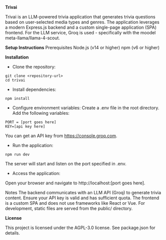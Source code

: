 **Trivai**

Trivai is an LLM-powered trivia application that generates trivia questions based on user-selected media types and genres. The application leverages a modern Express.js backend and a custom single-page application (SPA) frontend. For the LLM service, Groq is used - specifically with the moodel meta-llama/llama-4-scout.

**Setup Instructions**
Prerequisites
Node.js (v14 or higher)
npm (v6 or higher)

**Installation**

- Clone the repository:
```
git clone <repository-url>
cd trivai
```
- Install dependencies:
```
npm install
```
- Configure environment variables:
Create a .env file in the root directory.
Add the following variables:
```
PORT = [port goes here]
KEY=[api key here]
```
You can get an API key from https://console.groq.com.
 - Run the application:
```
npm run dev
```

The server will start and listen on the port specified in .env.

 - Access the application:

Open your browser and navigate to http://localhost:[port goes here].

Notes
The backend communicates with an LLM API (Groq) to generate trivia content. Ensure your API key is valid and has sufficient quota.
The frontend is a custom SPA and does not use frameworks like React or Vue.
For development, static files are served from the public/ directory.

**License**

This project is licensed under the AGPL-3.0 license. See package.json for details.